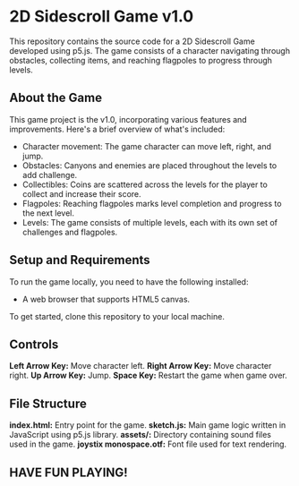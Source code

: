 # 2D Sidescroll Game v1.0

This repository contains the source code for a 2D Sidescroll Game developed using p5.js. The game consists of a character navigating through obstacles, collecting items, and reaching flagpoles to progress through levels.

## About the Game

This game project is the v1.0, incorporating various features and improvements. Here's a brief overview of what's included:

- Character movement: The game character can move left, right, and jump.
- Obstacles: Canyons and enemies are placed throughout the levels to add challenge.
- Collectibles: Coins are scattered across the levels for the player to collect and increase their score.
- Flagpoles: Reaching flagpoles marks level completion and progress to the next level.
- Levels: The game consists of multiple levels, each with its own set of challenges and flagpoles.

## Setup and Requirements

To run the game locally, you need to have the following installed:

- A web browser that supports HTML5 canvas.
  

To get started, clone this repository to your local machine.

## Controls
**Left Arrow Key:** Move character left.
**Right Arrow Key:** Move character right.
**Up Arrow Key:** Jump.
**Space Key:** Restart the game when game over.


## File Structure
**index.html:** Entry point for the game.
**sketch.js:** Main game logic written in JavaScript using p5.js library.
**assets/:** Directory containing sound files used in the game.
**joystix monospace.otf:** Font file used for text rendering.

## HAVE FUN PLAYING!
